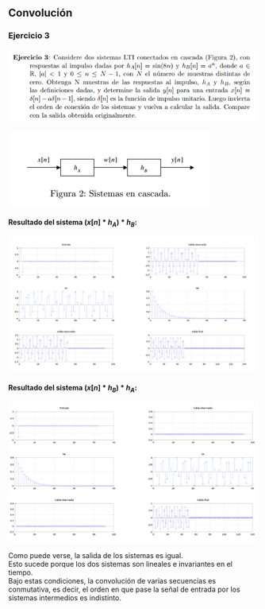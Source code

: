 ## Convolución

### Ejercicio 3

![](enunciado7.png)

![](cascada.png)

#### Resultado del sistema $(x[n] * h_A) * h_B$:

![](hAhB.png)

#### Resultado del sistema $(x[n] * h_B) * h_A$:

![](hBhA.png)

Como puede verse, la salida de los sistemas es igual.  
Esto sucede porque los dos sistemas son lineales e invariantes en el tiempo.  
Bajo estas condiciones, la convolución de varias secuencias es conmutativa, es decir, el orden en que pase la señal de entrada por los sistemas intermedios es indistinto.